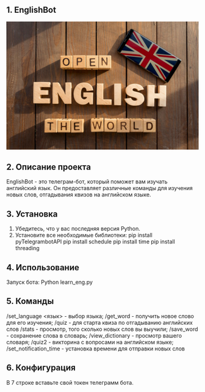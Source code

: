 ## 1. EnglishBot
![Альтернативый текст](photo.jpeg)

## 2. Описание проекта
EnglishBot - это телеграм-бот, который поможет вам изучать английский язык. Он предоставляет различные команды для изучения новых слов, отгадывания квизов на английском языке.

## 3. Установка
1. Убедитесь, что у вас последняя версия Python.
2. Установите все необходимые библиотеки:
pip install pyTelegrambotAPI
pip install schedule
pip install time
pip install threading

## 4. Использование
Запуск бота:
Python learn_eng.py

## 5. Команды
/set_language <язык> - выбор языка;
/get_word - получить новое слово для его изучения;
/quiz - для старта квиза по отгадыванию английских слов
/stats - просмотр, того сколько новых слов вы выучили;
/save_word - сохранение слова в словарь;
/view_dictionary - просмотр вашего словаря;
/quiz2 - викторина с вопросами на английском языке;
/set_notification_time - установка времени для отправки новых слов

## 6. Конфигурация 

В 7 строке вставьте свой токен телеграмм бота.
